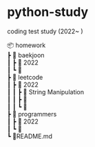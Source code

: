 # python-study

coding test study (2022~ )

📦 homework  
┣ 📂 baekjoon     
┃ ┣ 📂 2022      
┃ ┗ 📂   
┣ 📂 leetcode          
┃ ┣ 📂 2022         
┃ ┃ ┣ 📂 String Manipulation    
┃ ┃ ┣ 📂   
┃ ┃ ┗ 📂    
┣ 📂 programmers       
┃ ┣ 📂 2022      
┃ ┗ 📂      
┗ 📜README.md      